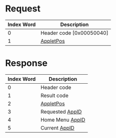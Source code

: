 # Request

| Index Word | Description                                           |
|------------|-------------------------------------------------------|
| 0          | Header code \[0x00050040\]                            |
| 1          | [AppletPos](NS_and_APT_Services#AppletPos "wikilink") |

# Response

| Index Word | Description                                              |
|------------|----------------------------------------------------------|
| 0          | Header code                                              |
| 1          | Result code                                              |
| 2          | [AppletPos](NS_and_APT_Services#AppletPos "wikilink")    |
| 3          | Requested [AppID](NS_and_APT_Services#AppIDs "wikilink") |
| 4          | Home Menu [AppID](NS_and_APT_Services#AppIDs "wikilink") |
| 5          | Current [AppID](NS_and_APT_Services#AppIDs "wikilink")   |